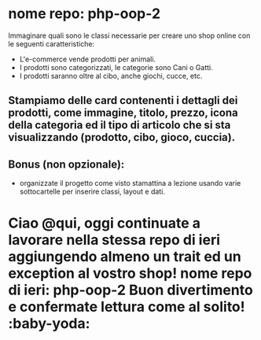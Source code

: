 # nome repo: php-oop-2
Immaginare quali sono le classi necessarie per creare uno shop online con le seguenti caratteristiche:
- L'e-commerce vende prodotti per animali.
- I prodotti sono categorizzati, le categorie sono Cani o Gatti.
- I prodotti saranno oltre al cibo, anche giochi, cucce, etc.
## Stampiamo delle card contenenti i dettagli dei prodotti, come immagine, titolo, prezzo, icona della categoria ed il tipo di articolo che si sta visualizzando (prodotto, cibo, gioco, cuccia).
## Bonus (non opzionale):
- organizzate il progetto come visto stamattina a lezione usando varie sottocartelle per inserire classi, layout e dati.

# Ciao @qui, oggi continuate a lavorare nella stessa repo di ieri aggiungendo almeno un trait ed un exception al vostro shop! nome repo di ieri: php-oop-2 Buon divertimento e confermate lettura come al solito! :baby-yoda:

